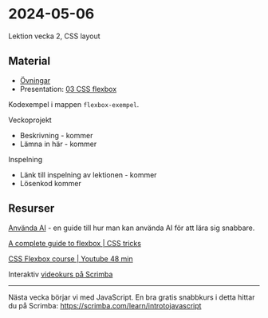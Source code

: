 # 2024-05-06
Lektion vecka 2, CSS layout

## Material
+ [Övningar](exercises.md)
+ Presentation: [03 CSS flexbox](https://docs.google.com/presentation/d/1g_t6WQ3MbiRbJzMheRiIQl_R81TtAYD6O0SL4yjW4Cg/edit?usp=sharing)

Kodexempel i mappen `flexbox-exempel`.

Veckoprojekt
+ Beskrivning - kommer
+ Lämna in här - kommer

Inspelning
+ Länk till inspelning av lektionen - kommer
+ Lösenkod kommer


## Resurser

[Använda AI](https://github.com/lejonmanen/git-instruktion/blob/main/md/ai.md#ai) - en guide till hur man kan använda AI för att lära sig snabbare.

[A complete guide to flexbox | CSS tricks](https://css-tricks.com/snippets/css/a-guide-to-flexbox)

[CSS Flexbox course | Youtube 48 min](https://www.youtube.com/watch?v=-Wlt8NRtOpo)

Interaktiv [videokurs på Scrimba](https://scrimba.com/learn/flexbox)

---

Nästa vecka börjar vi med JavaScript. En bra gratis snabbkurs i detta hittar du på Scrimba: https://scrimba.com/learn/introtojavascript

